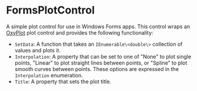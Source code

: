 ﻿# FormsPlotControl

A simple plot control for use in Windows Forms apps.
This control wraps an [OxyPlot](https://oxyplot.readthedocs.io/) plot control
and provides the following functionality:

* `SetData`: A function that takes an `IEnumerable\<double\>` collection of values and plots it.
* `Interpolation`: A property that can be set to one of "None" to plot single points, "Linear" to 
plot straight lines between points, or "Spline" to plot smooth curves between points. These options
are expressed in the `Interpolation` enumeration.
* `Title`: A property that sets the plot title.